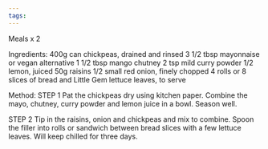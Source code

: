 ```yaml
---
tags:
---
```


Meals x 2

Ingredients:
400g can chickpeas, drained and rinsed
3 1/2 tbsp mayonnaise or vegan alternative
1 1/2 tbsp mango chutney
2 tsp mild curry powder
1/2 lemon, juiced
50g raisins
1/2 small red onion, finely chopped
4 rolls or 8 slices of bread and Little Gem lettuce leaves, to serve

Method:
STEP 1
Pat the chickpeas dry using kitchen paper. Combine the mayo, chutney, curry powder and lemon juice in a bowl. Season well.

STEP 2
Tip in the raisins, onion and chickpeas and mix to combine. Spoon the filler into rolls or sandwich between bread slices with a few lettuce leaves. Will keep chilled for three days.